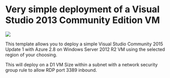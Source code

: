 # Very simple deployment of a Visual Studio 2013 Community Edition VM

<a href="https://portal.azure.com/#create/Microsoft.Template/uri/https%3A%2F%2Fraw.githubusercontent.com%2Fkevinhillinger%2Fazure-templates%2Fmaster%2Fvisualstudio-lab-vm%2Fazuredeploy.json" target="_blank">
    <img src="http://azuredeploy.net/deploybutton.png"/>
</a>

This template allows you to deploy a simple Visual Studio Community 2015 Update 1 with Azure 2.8 on Windows Server 2012 R2 VM using the selected region of your choosing. 

This will deploy on a D1 VM Size within a subnet with a network security group rule to allow RDP port 3389 inbound.
